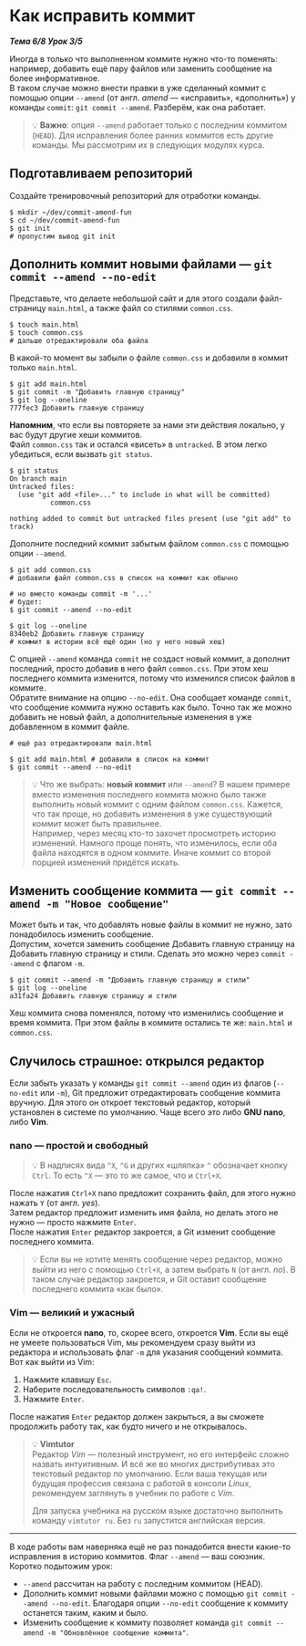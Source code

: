 # Как исправить коммит

__*Тема 6/8 Урок 3/5*__  

Иногда в только что выполненном коммите нужно что-то поменять: например, добавить ещё пару файлов или заменить сообщение на более информативное.  
В таком случае можно внести правки в уже сделанный коммит с помощью опции `--amend` (от англ. *amend* — «исправить», «дополнить») у команды `commit`: `git commit --amend`. Разберём, как она работает.  

> 💡 __Важно__: опция `--amend` работает только с последним коммитом (`HEAD`). Для исправления более ранних коммитов есть другие команды. Мы рассмотрим их в следующих модулях курса.  

## Подготавливаем репозиторий  

Создайте тренировочный репозиторий для отработки команды.  

```text
$ mkdir ~/dev/commit-amend-fun
$ cd ~/dev/commit-amend-fun
$ git init
# пропустим вывод git init 
```

## Дополнить коммит новыми файлами — `git commit --amend --no-edit`  

Представьте, что делаете небольшой сайт и для этого создали файл-страницу `main.html`, а также файл со стилями `common.css`.  

```text
$ touch main.html
$ touch common.css
# дальше отредактировали оба файла 
```

В какой-то момент вы забыли о файле `common.css` и добавили в коммит только `main.html`.  

```text
$ git add main.html
$ git commit -m "Добавить главную страницу"
$ git log --oneline
777fec3 Добавить главную страницу 
```

__Напомним__, что если вы повторяете за нами эти действия локально, у вас будут другие хеши коммитов.  
Файл `common.css` так и остался «висеть» в `untracked`. В этом легко убедиться, если вызвать `git status`.  

```text
$ git status
On branch main
Untracked files:
  (use "git add <file>..." to include in what will be committed)
          common.css

nothing added to commit but untracked files present (use "git add" to track) 
```

Дополните последний коммит забытым файлом `common.css` с помощью опции `--amend`.

```text
$ git add common.css
# добавили файл common.css в список на коммит как обычно

# но вместо команды commit -m '...'
# будет:
$ git commit --amend --no-edit

$ git log --oneline
8340eb2 Добавить главную страницу
# коммит в истории всё ещё один (но у него новый хеш) 
```

С опцией `--amend` команда `commit` не создаст новый коммит, а дополнит последний, просто добавив в него файл `common.css`.  При этом хеш последнего коммита изменится, потому что изменился список файлов в коммите.  
Обратите внимание на опцию `--no-edit`. Она сообщает команде `commit`, что сообщение коммита нужно оставить как было.
Точно так же можно добавить не новый файл, а дополнительные изменения в уже добавленном в коммит файле.  

```text
# ещё раз отредактировали main.html

$ git add main.html # добавили в список на коммит
$ git commit --amend --no-edit 
```

>💡 Что же выбрать: __новый коммит__ или `--amend`?
 В нашем примере вместо изменения последнего коммита можно было также выполнить новый коммит с одним файлом `common.css`. Кажется, что так проще, но добавить изменения в уже существующий коммит может быть правильнее.  
 Например, через месяц кто-то захочет просмотреть историю изменений. Намного проще понять, что изменилось, если оба файла находятся в одном коммите. Иначе коммит со второй порцией изменений придётся искать.  

## Изменить сообщение коммита — `git commit --amend -m "Новое сообщение"`  

Может быть и так, что добавлять новые файлы в коммит не нужно, зато понадобилось изменить сообщение.  
Допустим, хочется заменить сообщение Добавить главную страницу на Добавить главную страницу и стили. Сделать это можно через `commit --amend` с флагом `-m`.  

```text
$ git commit --amend -m "Добавить главную страницу и стили"
$ git log --oneline
a31fa24 Добавить главную страницу и стили 
```

Хеш коммита снова поменялся, потому что изменились сообщение и время коммита. При этом файлы в коммите остались те же: `main.html` и `common.css`.  

## Случилось страшное: открылся редактор  

Если забыть указать у команды `git commit --amend` один из флагов (`--no-edit` или `-m`), Git предложит отредактировать сообщение коммита вручную. Для этого он откроет текстовый редактор, который установлен в системе по умолчанию. Чаще всего это либо __GNU nano__, либо __Vim__.  

### nano — простой и свободный  

  > 💡 В надписях вида `^X`, `^G` и других «шляпка» `^` обозначает кнопку `Ctrl`. То есть `^X` — это то же самое, что и `Ctrl+X`.  

  После нажатия `Ctrl+X` nano предложит сохранить файл, для этого нужно нажать `Y` (от англ. *yes*).  
  Затем редактор предложит изменить имя файла, но делать этого не нужно — просто нажмите `Enter`.  
  После нажатия  `Enter` редактор закроется, а Git изменит сообщение последнего коммита.  

  > 💡 Если вы не хотите менять сообщение через редактор, можно выйти из него с помощью `Ctrl+X`, а затем выбрать `N` (от англ. *no*). В таком случае редактор закроется, и Git оставит сообщение последнего коммита «как было».  

### Vim — великий и ужасный  

  Если не откроется __nano__, то, скорее всего, откроется __Vim__.
  Если вы ещё не умеете пользоваться Vim, мы рекомендуем сразу выйти из редактора и использовать флаг `-m` для указания сообщений коммита. Вот как выйти из Vim:  

1. Нажмите клавишу `Esc`.
2. Наберите последовательность символов `:qa!`.
3. Нажмите `Enter`.  

  После нажатия `Enter` редактор должен закрыться, а вы сможете продолжить работу так, как будто ничего и не открывалось.

> 💡 __Vimtutor__  
>Редактор *Vim* — полезный инструмент, но его интерфейс сложно назвать интуитивным. И всё же во многих дистрибутивах это текстовый редактор по умолчанию. Если ваша текущая или будущая профессия связана с работой в консоли *Linux*, рекомендуем заглянуть в учебник по работе с *Vim*.  
>
> Для запуска учебника на русском языке достаточно выполнить команду `vimtutor ru`. Без `ru` запустится английская версия.  

---
В ходе работы вам наверняка ещё не раз понадобится внести какие-то исправления в историю коммитов. Флаг `--amend` — ваш союзник. Коротко подытожим урок:

- `--amend` рассчитан на работу с последним коммитом (HEAD).
- Дополнить коммит новыми файлами можно с помощью `git commit --amend --no-edit`. Благодаря опции `--no-edit` сообщение к коммиту останется таким, каким и было.
- Изменить сообщение к коммиту позволяет команда `git commit --amend -m "Обновлённое сообщение коммита"`.  
